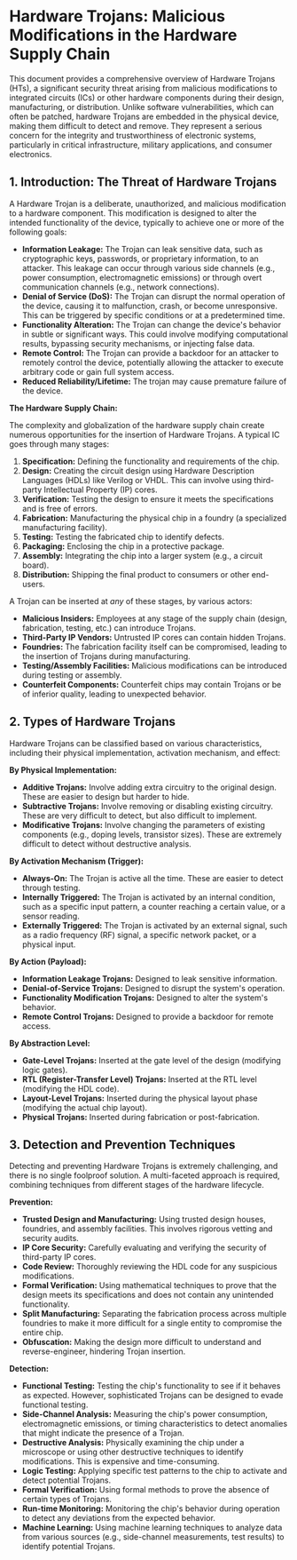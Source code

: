 # Hardware Trojans: Malicious Modifications in the Hardware Supply Chain

This document provides a comprehensive overview of Hardware Trojans (HTs), a significant security threat arising from malicious modifications to integrated circuits (ICs) or other hardware components during their design, manufacturing, or distribution. Unlike software vulnerabilities, which can often be patched, hardware Trojans are embedded in the physical device, making them difficult to detect and remove. They represent a serious concern for the integrity and trustworthiness of electronic systems, particularly in critical infrastructure, military applications, and consumer electronics.

## 1. Introduction: The Threat of Hardware Trojans

A Hardware Trojan is a deliberate, unauthorized, and malicious modification to a hardware component. This modification is designed to alter the intended functionality of the device, typically to achieve one or more of the following goals:

*   **Information Leakage:** The Trojan can leak sensitive data, such as cryptographic keys, passwords, or proprietary information, to an attacker. This leakage can occur through various side channels (e.g., power consumption, electromagnetic emissions) or through overt communication channels (e.g., network connections).
*   **Denial of Service (DoS):** The Trojan can disrupt the normal operation of the device, causing it to malfunction, crash, or become unresponsive. This can be triggered by specific conditions or at a predetermined time.
*   **Functionality Alteration:** The Trojan can change the device's behavior in subtle or significant ways. This could involve modifying computational results, bypassing security mechanisms, or injecting false data.
*   **Remote Control:** The Trojan can provide a backdoor for an attacker to remotely control the device, potentially allowing the attacker to execute arbitrary code or gain full system access.
*   **Reduced Reliability/Lifetime:** The trojan may cause premature failure of the device.

**The Hardware Supply Chain:**

The complexity and globalization of the hardware supply chain create numerous opportunities for the insertion of Hardware Trojans.  A typical IC goes through many stages:

1.  **Specification:** Defining the functionality and requirements of the chip.
2.  **Design:** Creating the circuit design using Hardware Description Languages (HDLs) like Verilog or VHDL. This can involve using third-party Intellectual Property (IP) cores.
3.  **Verification:** Testing the design to ensure it meets the specifications and is free of errors.
4.  **Fabrication:** Manufacturing the physical chip in a foundry (a specialized manufacturing facility).
5.  **Testing:** Testing the fabricated chip to identify defects.
6.  **Packaging:** Enclosing the chip in a protective package.
7.  **Assembly:** Integrating the chip into a larger system (e.g., a circuit board).
8.  **Distribution:** Shipping the final product to consumers or other end-users.

A Trojan can be inserted at *any* of these stages, by various actors:

*   **Malicious Insiders:** Employees at any stage of the supply chain (design, fabrication, testing, etc.) can introduce Trojans.
*   **Third-Party IP Vendors:** Untrusted IP cores can contain hidden Trojans.
*   **Foundries:** The fabrication facility itself can be compromised, leading to the insertion of Trojans during manufacturing.
*   **Testing/Assembly Facilities:**  Malicious modifications can be introduced during testing or assembly.
*   **Counterfeit Components:**  Counterfeit chips may contain Trojans or be of inferior quality, leading to unexpected behavior.

## 2. Types of Hardware Trojans

Hardware Trojans can be classified based on various characteristics, including their physical implementation, activation mechanism, and effect:

**By Physical Implementation:**

*   **Additive Trojans:** Involve adding extra circuitry to the original design. These are easier to design but harder to hide.
*   **Subtractive Trojans:** Involve removing or disabling existing circuitry.  These are very difficult to detect, but also difficult to implement.
*   **Modificative Trojans:** Involve changing the parameters of existing components (e.g., doping levels, transistor sizes). These are extremely difficult to detect without destructive analysis.

**By Activation Mechanism (Trigger):**

*   **Always-On:** The Trojan is active all the time. These are easier to detect through testing.
*   **Internally Triggered:** The Trojan is activated by an internal condition, such as a specific input pattern, a counter reaching a certain value, or a sensor reading.
*   **Externally Triggered:** The Trojan is activated by an external signal, such as a radio frequency (RF) signal, a specific network packet, or a physical input.

**By Action (Payload):**

*   **Information Leakage Trojans:** Designed to leak sensitive information.
*   **Denial-of-Service Trojans:** Designed to disrupt the system's operation.
*   **Functionality Modification Trojans:** Designed to alter the system's behavior.
*   **Remote Control Trojans:** Designed to provide a backdoor for remote access.

**By Abstraction Level:**

* **Gate-Level Trojans:** Inserted at the gate level of the design (modifying logic gates).
* **RTL (Register-Transfer Level) Trojans:** Inserted at the RTL level (modifying the HDL code).
* **Layout-Level Trojans:** Inserted during the physical layout phase (modifying the actual chip layout).
* **Physical Trojans:** Inserted during fabrication or post-fabrication.

## 3. Detection and Prevention Techniques

Detecting and preventing Hardware Trojans is extremely challenging, and there is no single foolproof solution. A multi-faceted approach is required, combining techniques from different stages of the hardware lifecycle.

**Prevention:**

*   **Trusted Design and Manufacturing:** Using trusted design houses, foundries, and assembly facilities. This involves rigorous vetting and security audits.
*   **IP Core Security:**  Carefully evaluating and verifying the security of third-party IP cores.
*   **Code Review:** Thoroughly reviewing the HDL code for any suspicious modifications.
*   **Formal Verification:** Using mathematical techniques to prove that the design meets its specifications and does not contain any unintended functionality.
*   **Split Manufacturing:** Separating the fabrication process across multiple foundries to make it more difficult for a single entity to compromise the entire chip.
*   **Obfuscation:** Making the design more difficult to understand and reverse-engineer, hindering Trojan insertion.

**Detection:**

*   **Functional Testing:** Testing the chip's functionality to see if it behaves as expected. However, sophisticated Trojans can be designed to evade functional testing.
*   **Side-Channel Analysis:** Measuring the chip's power consumption, electromagnetic emissions, or timing characteristics to detect anomalies that might indicate the presence of a Trojan.
*   **Destructive Analysis:** Physically examining the chip under a microscope or using other destructive techniques to identify modifications. This is expensive and time-consuming.
*   **Logic Testing:** Applying specific test patterns to the chip to activate and detect potential Trojans.
*   **Formal Verification:** Using formal methods to prove the absence of certain types of Trojans.
*   **Run-time Monitoring:** Monitoring the chip's behavior during operation to detect any deviations from the expected behavior.
*   **Machine Learning:** Using machine learning techniques to analyze data from various sources (e.g., side-channel measurements, test results) to identify potential Trojans.
